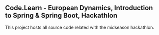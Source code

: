 ## Code.Learn - European Dynamics, Introduction to Spring & Spring Boot, Hackathlon

This project hosts all source code related with the midseason hackathlon. 
